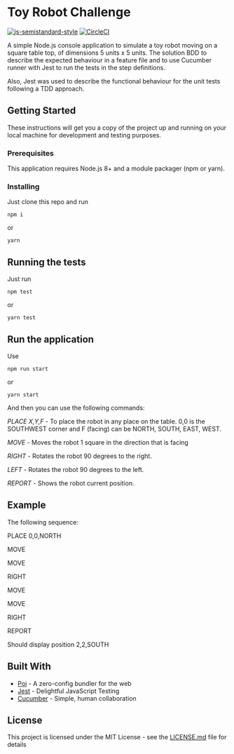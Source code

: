 # Toy Robot Challenge

[![js-semistandard-style](https://img.shields.io/badge/code%20style-semistandard-brightgreen.svg?style=flat-square)](https://github.com/Flet/semistandard)
[![CircleCI](https://circleci.com/gh/schalela/toy-robot/tree/master.svg?style=svg)](https://circleci.com/gh/schalela/toy-robot/tree/master)

A simple Node.js console application to simulate a toy robot moving on a square table top, of dimensions 5 units x 5 units. The solution BDD to describe the expected behaviour in a feature file and to use Cucumber runner with Jest to run the tests in the step definitions.

Also, Jest was used to describe the functional behaviour for the unit tests following a TDD approach.

## Getting Started

These instructions will get you a copy of the project up and running on your local machine for development and testing purposes.

### Prerequisites

This application requires Node.js 8+ and a module packager (npm or yarn).

### Installing

Just clone this repo and run

```
npm i
```

or

```
yarn
```

## Running the tests

Just run 

```
npm test
```
or

```
yarn test
```

## Run the application

Use 

```
npm run start
```
or

```
yarn start
```
And then you can use the following commands:

*PLACE X,Y,F* - To place the robot in any place on the table. 0,0 is the SOUTHWEST corner and F (facing) can be NORTH, SOUTH, EAST, WEST.

*MOVE* - Moves the robot 1 square in the direction that is facing

*RIGHT* - Rotates the robot 90 degrees to the right.

*LEFT* - Rotates the robot 90 degrees to the left.

*REPORT* - Shows the robot current position.

## Example

The following sequence:

PLACE 0,0,NORTH

MOVE

MOVE

RIGHT

MOVE

MOVE

RIGHT

REPORT

Should display position 2,2,SOUTH

## Built With

* [Poi](https://poi.js.org/) - A zero-config bundler for the web
* [Jest](https://jestjs.io/) - Delightful JavaScript Testing
* [Cucumber](https://cucumber.io/) - Simple, human collaboration

## License

This project is licensed under the MIT License - see the [LICENSE.md](LICENSE.md) file for details
